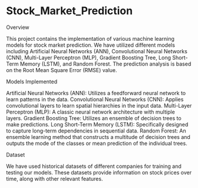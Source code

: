 # Stock_Market_Prediction
Overview

This project contains the implementation of various machine learning models for stock market prediction. We have utilized different models including Artificial Neural Networks (ANN), Convolutional Neural Networks (CNN), Multi-Layer Perceptron (MLP), Gradient Boosting Tree, Long Short-Term Memory (LSTM), and Random Forest. The prediction analysis is based on the Root Mean Square Error (RMSE) value.

Models Implemented

Artificial Neural Networks (ANN): Utilizes a feedforward neural network to learn patterns in the data.
Convolutional Neural Networks (CNN): Applies convolutional layers to learn spatial hierarchies in the input data.
Multi-Layer Perceptron (MLP): A classic neural network architecture with multiple layers.
Gradient Boosting Tree: Utilizes an ensemble of decision trees to make predictions.
Long Short-Term Memory (LSTM): Specifically designed to capture long-term dependencies in sequential data.
Random Forest: An ensemble learning method that constructs a multitude of decision trees and outputs the mode of the classes or mean prediction of the individual trees.

Dataset

We have used historical datasets of different companies for training and testing our models. These datasets provide information on stock prices over time, along with other relevant features.
